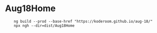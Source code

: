 # Aug18Home

```
    ng build --prod --base-href "https://koderoom.github.io/aug-18/"
    npx ngh --dir=dist/Aug18Home
```